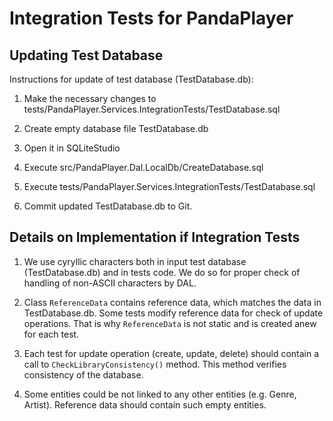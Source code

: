 # Integration Tests for PandaPlayer

## Updating Test Database

Instructions for update of test database (TestDatabase.db):

1. Make the necessary changes to tests/PandaPlayer.Services.IntegrationTests/TestDatabase.sql

1. Create empty database file TestDatabase.db

1. Open it in SQLiteStudio

1. Execute src/PandaPlayer.Dal.LocalDb/CreateDatabase.sql

1. Execute tests/PandaPlayer.Services.IntegrationTests/TestDatabase.sql

1. Commit updated TestDatabase.db to Git.

## Details on Implementation if Integration Tests

1. We use cyryllic characters both in input test database (TestDatabase.db) and in tests code. We do so for proper check of handling of non-ASCII characters by DAL.

1. Class `ReferenceData` contains reference data, which matches the data in TestDatabase.db. Some tests modify reference data for check of update operations. That is why `ReferenceData` is not static and is created anew for each test.

1. Each test for update operation (create, update, delete) should contain a call to `CheckLibraryConsistency()` method. This method verifies consistency of the database.

1. Some entities could be not linked to any other entities (e.g. Genre, Artist). Reference data should contain such empty entities.
